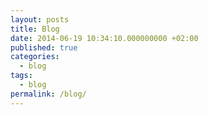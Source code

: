 ```yaml
---
layout: posts
title: Blog
date: 2014-06-19 10:34:10.000000000 +02:00
published: true
categories: 
  - blog
tags:
  - blog
permalink: /blog/  
---
```


